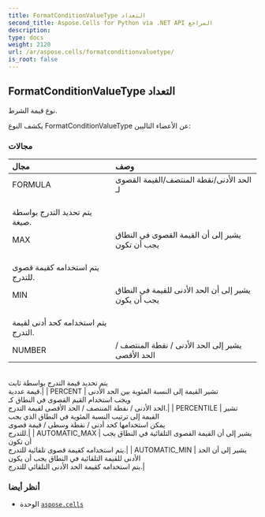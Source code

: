 ```yaml
---
title: FormatConditionValueType التعداد
second_title: Aspose.Cells for Python via .NET API المراجع
description:
type: docs
weight: 2120
url: /ar/aspose.cells/formatconditionvaluetype/
is_root: false
---
```

##  FormatConditionValueType التعداد
نوع قيمة الشرط.



يكشف النوع FormatConditionValueType عن الأعضاء التاليين:

###  مجالات
| مجال| وصف|
| :- | :- |
| FORMULA | الحد الأدنى/نقطة المنتصف/القيمة القصوى لـ<br/> يتم تحديد التدرج بواسطة صيغة.|
| MAX | يشير إلى أن القيمة القصوى في النطاق يجب أن تكون<br/> يتم استخدامه كقيمة قصوى للتدرج.|
| MIN | يشير إلى أن الحد الأدنى للقيمة في النطاق يجب أن يكون<br/> يتم استخدامه كحد أدنى لقيمة التدرج.|
| NUMBER | يشير إلى الحد الأدنى / نقطة المنتصف / الحد الأقصى<br/>يتم تحديد قيمة التدرج بواسطة ثابت<br/> قيمة عددية.|
| PERCENT | تشير القيمة إلى النسبة المئوية بين الحد الأدنى<br/>ويجب استخدام القيم القصوى في النطاق كـ<br/> الحد الأدنى / نقطة المنتصف / الحد الأقصى لقيمة التدرج.|
| PERCENTILE | تشير القيمة إلى ترتيب النسبة المئوية في النطاق الذي يجب<br/>يمكن استخدامها كحد أدنى / نقطة وسطى / قيمة قصوى<br/> للتدرج.|
| AUTOMATIC_MAX | يشير إلى أن القيمة القصوى التلقائية في النطاق يجب أن تكون<br/>يتم استخدامه كقيمة قصوى تلقائية للتدرج.|
| AUTOMATIC_MIN | يشير إلى أن الحد الأدنى للقيمة التلقائية في النطاق يجب أن يكون<br/> يتم استخدامه كقيمة الحد الأدنى التلقائي للتدرج.|



###  أنظر أيضا
* الوحدة [`aspose.cells`](..)

